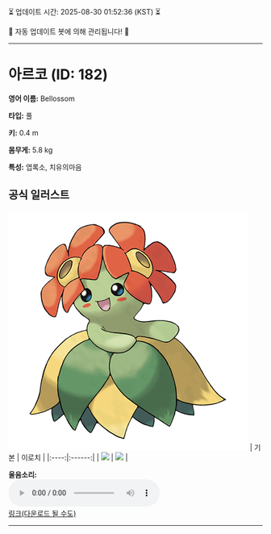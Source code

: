 
⏳ 업데이트 시간: 2025-08-30 01:52:36 (KST) ⏳

🤖 자동 업데이트 봇에 의해 관리됩니다! 🤖

---

# 아르코 (ID: 182)
**영어 이름:** Bellossom

**타입:** 풀

**키:** 0.4 m

**몸무게:** 5.8 kg

**특성:** 엽록소, 치유의마음

## 공식 일러스트
![](https://raw.githubusercontent.com/PokeAPI/sprites/master/sprites/pokemon/other/official-artwork/182.png)
| 기본 | 이로치 |
|:----:|:------:|
| <img src="http://play.pokemonshowdown.com/sprites/ani/bellossom.gif" width="200"> | <img src="http://play.pokemonshowdown.com/sprites/ani-shiny/bellossom.gif" width="200"> |

**울음소리:**<br><audio controls src="https://raw.githubusercontent.com/PokeAPI/cries/main/cries/pokemon/latest/182.ogg"></audio><br> [링크(다운로드 될 수도)](https://raw.githubusercontent.com/PokeAPI/cries/main/cries/pokemon/latest/182.ogg)


---
